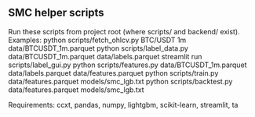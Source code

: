 SMC helper scripts
------------------
Run these scripts from project root (where scripts/ and backend/ exist).
Examples:
  python scripts/fetch_ohlcv.py BTC/USDT 1m data/BTCUSDT_1m.parquet
  python scripts/label_data.py data/BTCUSDT_1m.parquet data/labels.parquet
  streamlit run scripts/label_gui.py
  python scripts/features.py data/BTCUSDT_1m.parquet data/labels.parquet data/features.parquet
  python scripts/train.py data/features.parquet models/smc_lgb.txt
  python scripts/backtest.py data/features.parquet models/smc_lgb.txt

Requirements: ccxt, pandas, numpy, lightgbm, scikit-learn, streamlit, ta